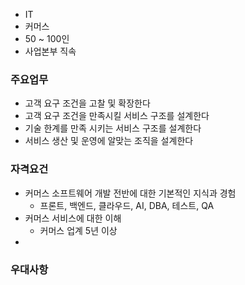 
- IT
- 커머스
- 50 ~ 100인
- 사업본부 직속

### 주요업무

- 고객 요구 조건을 고찰 및 확장한다
- 고객 요구 조건을 만족시킬 서비스 구조를 설계한다
- 기술 한계를 만족 시키는 서비스 구조를 설계한다
- 서비스 생산 및 운영에 알맞는 조직을 설계한다

### 자격요건

- 커머스 소프트웨어 개발 전반에 대한 기본적인 지식과 경험
	- 프론트, 백엔드, 클라우드, AI, DBA, 테스트, QA
- 커머스 서비스에 대한 이해
	- 커머스 업계 5년 이상
- 



### 우대사항
